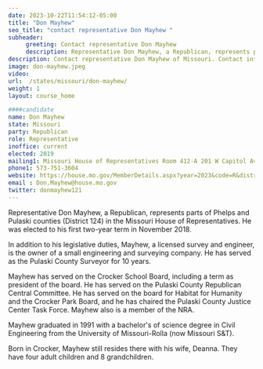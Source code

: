 ```yaml
---
date: 2023-10-22T11:54:12-05:00
title: "Don Mayhew"
seo_title: "contact representative Don Mayhew "
subheader:
     greeting: Contact representative Don Mayhew
     description: Representative Don Mayhew, a Republican, represents parts of Phelps and Pulaski counties (District 124) in the Missouri House of Representatives. He was elected to his first two-year term in November 2018.
description: Contact representative Don Mayhew of Missouri. Contact information for Don Mayhew includes email address, phone number, and mailing address.
image: don-mayhew.jpeg
video:
url:  /states/missouri/don-mayhew/
weight: 1
layout: course_home

####candidate
name: Don Mayhew
state: Missouri
party: Republican
role: Representative
inoffice: current
elected: 2019
mailing1: Missouri House of Representatives Room 412-A 201 W Capitol Ave Jefferson City, MO 65101
phone1: 573-751-3604
website: https://house.mo.gov/MemberDetails.aspx?year=2023&code=R&district=124/
email : Don.Mayhew@house.mo.gov
twitter: donmayhew121
---
```


Representative Don Mayhew, a Republican, represents parts of Phelps and Pulaski counties (District 124) in the Missouri House of Representatives. He was elected to his first two-year term in November 2018.

In addition to his legislative duties, Mayhew, a licensed survey and engineer, is the owner of a small engineering and surveying company. He has served as the Pulaski County Surveyor for 10 years.

Mayhew has served on the Crocker School Board, including a term as president of the board. He has served on the Pulaski County Republican Central Committee. He has served on the board for Habitat for Humanity and the Crocker Park Board, and he has chaired the Pulaski County Justice Center Task Force. Mayhew also is a member of the NRA.

Mayhew graduated in 1991 with a bachelor's of science degree in Civil Engineering from the University of Missouri-Rolla (now Missouri S&T).

Born in Crocker, Mayhew still resides there with his wife, Deanna. They have four adult children and 8 grandchildren.
